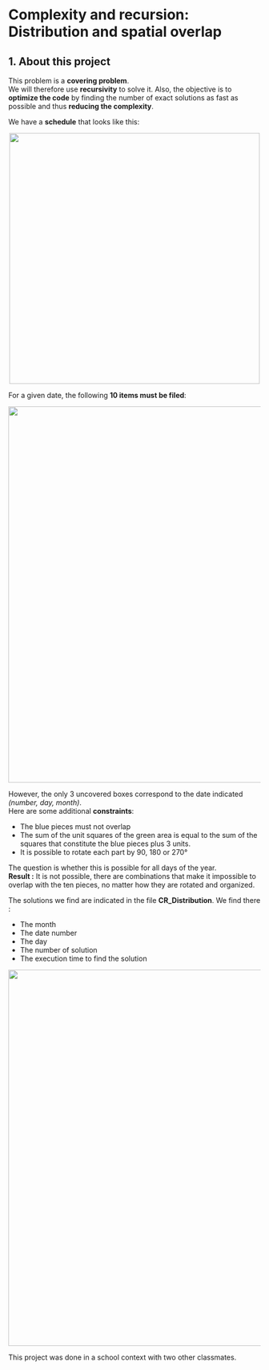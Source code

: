 # Complexity and recursion: Distribution and spatial overlap

## **1. About this project**

This problem is a **covering problem**.   
We will therefore use **recursivity** to solve it. Also, the objective is to **optimize the code** by finding the number of exact solutions as fast as possible and thus **reducing the complexity**.

We have a **schedule** that looks like this: 

<div id="schedule" align = "center">
  <img src="https://user-images.githubusercontent.com/105392989/176171755-5e3a58f6-65ef-420b-b557-4e2ecc97125e.png" width="500">
</div>

For a given date, the following **10 items must be filed**:

<div id="10 items" align = "center">
  <img src="https://user-images.githubusercontent.com/105392989/176171872-8b11f234-48f9-4cc5-844b-8aa5ca608052.png" width="750">
</div>

However, the only 3 uncovered boxes correspond to the date indicated *(number, day, month)*.   
Here are some additional **constraints**:
  - The blue pieces must not overlap
  - The sum of the unit squares of the green area is equal to the sum of the squares that constitute the blue pieces plus 3 units.
  - It is possible to rotate each part by 90, 180 or 270°

The question is whether this is possible for all days of the year.  
**Result :** It is not possible, there are combinations that make it impossible to overlap with the ten pieces, no matter how they are rotated and organized.

The solutions we find are indicated in the file **CR_Distribution**. We find there :
  - The month
  - The date number
  - The day
  - The number of solution
  - The execution time to find the solution

<div id="results" align = "center">
  <img src="https://user-images.githubusercontent.com/105392989/176172106-372f3892-4ab8-45f4-93f0-ed7c8df5ffe6.png" width="750">
</div>

This project was done in a school context with two other classmates.
